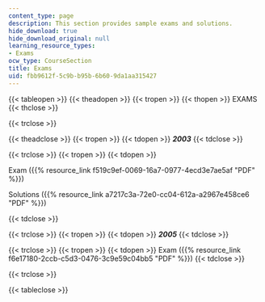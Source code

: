 ```yaml
---
content_type: page
description: This section provides sample exams and solutions.
hide_download: true
hide_download_original: null
learning_resource_types:
- Exams
ocw_type: CourseSection
title: Exams
uid: fbb9612f-5c9b-b95b-6b60-9da1aa315427
---
```


{{< tableopen >}}
{{< theadopen >}}
{{< tropen >}}
{{< thopen >}}
EXAMS
{{< thclose >}}

{{< trclose >}}

{{< theadclose >}}
{{< tropen >}}
{{< tdopen >}}
_**2003**_
{{< tdclose >}}

{{< trclose >}}
{{< tropen >}}
{{< tdopen >}}


Exam ({{% resource_link f519c9ef-0069-16a7-0977-4ecd3e7ae5af "PDF" %}})

Solutions ({{% resource_link a7217c3a-72e0-cc04-612a-a2967e458ce6 "PDF" %}})


{{< tdclose >}}

{{< trclose >}}
{{< tropen >}}
{{< tdopen >}}
**_2005_**
{{< tdclose >}}

{{< trclose >}}
{{< tropen >}}
{{< tdopen >}}
Exam ({{% resource_link f6e17180-2ccb-c5d3-0476-3c9e59c04bb5 "PDF" %}})
{{< tdclose >}}

{{< trclose >}}

{{< tableclose >}}